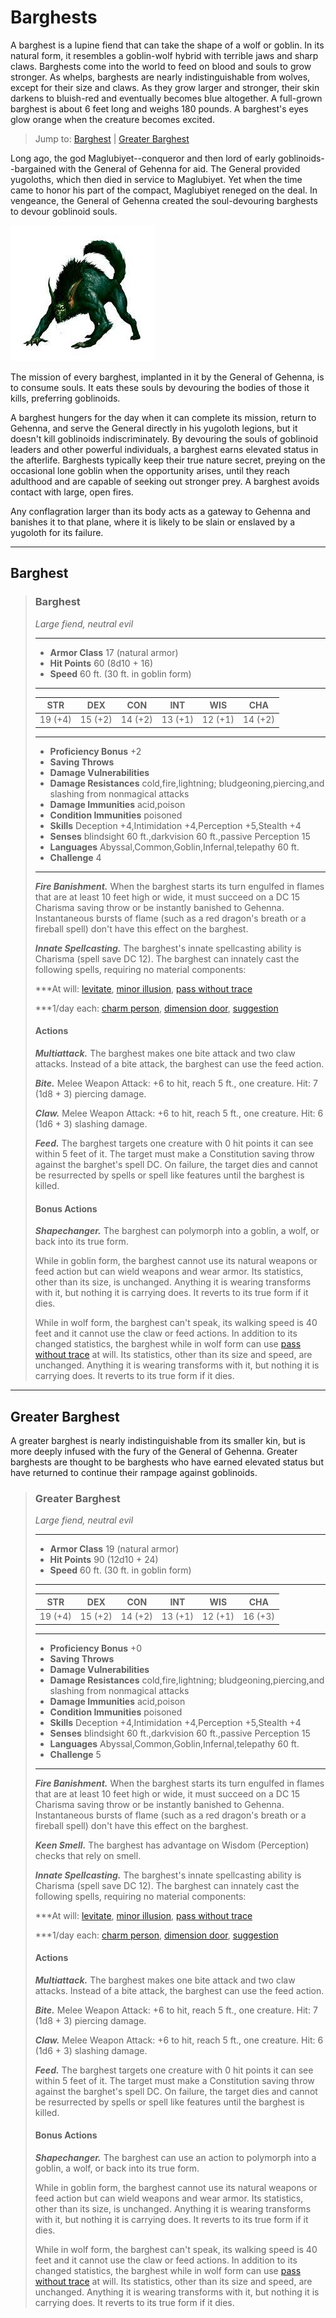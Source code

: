 # Barghests
A barghest is a lupine fiend that can take the shape of a wolf or goblin. In its natural form, it resembles a goblin-wolf hybrid with terrible jaws and sharp claws. Barghests come into the world to feed on blood and souls to grow stronger. As whelps, barghests are nearly indistinguishable from wolves, except for their size and claws. As they grow larger and stronger, their skin darkens to bluish-red and eventually becomes blue altogether. A full-grown barghest is about 6 feet long and weighs 180 pounds. A barghest's eyes glow orange when the creature becomes excited.

> Jump to: [Barghest](#barghest) | [Greater Barghest](#greater-barghest)

Long ago, the god Maglubiyet--conqueror and then lord of early goblinoids--bargained with the General of Gehenna for aid. The General provided yugoloths, which then died in service to Maglubiyet. Yet when the time came to honor his part of the compact, Maglubiyet reneged on the deal. In vengeance, the General of Gehenna created the soul-devouring barghests to devour goblinoid souls.

![Barghest](Barghest.jpg)

The mission of every barghest, implanted in it by the General of Gehenna, is to consume souls. It eats these souls by devouring the bodies of those it kills, preferring goblinoids.

A barghest hungers for the day when it can complete its mission, return to Gehenna, and serve the General directly in his yugoloth legions, but it doesn't kill goblinoids indiscriminately. By devouring the souls of goblinoid leaders and other powerful individuals, a barghest earns elevated status in the afterlife. Barghests typically keep their true nature secret, preying on the occasional lone goblin when the opportunity arises, until they reach adulthood and are capable of seeking out stronger prey. A barghest avoids contact with large, open fires.

Any conflagration larger than its body acts as a gateway to Gehenna and banishes it to that plane, where it is likely to be slain or enslaved by a yugoloth for its failure.

---

## Barghest

>### Barghest
>*Large fiend, neutral evil*
>___
>- **Armor Class** 17 (natural armor)
>- **Hit Points** 60 (8d10 + 16)
>- **Speed** 60 ft. (30 ft. in goblin form)
>___
>|**STR**|**DEX**|**CON**|**INT**|**WIS**|**CHA**|
>|:---:|:---:|:---:|:---:|:---:|:---:|
>|19 (+4)|15 (+2)|14 (+2)|13 (+1)|12 (+1)|14 (+2)|
>
>___
>- **Proficiency Bonus** +2
>- **Saving Throws** 
>- **Damage Vulnerabilities** 
>- **Damage Resistances** cold,fire,lightning; bludgeoning,piercing,and slashing from nonmagical attacks
>- **Damage Immunities** acid,poison
>- **Condition Immunities** poisoned
>- **Skills** Deception +4,Intimidation +4,Perception +5,Stealth +4
>- **Senses** blindsight 60 ft.,darkvision 60 ft.,passive Perception 15
>- **Languages** Abyssal,Common,Goblin,Infernal,telepathy 60 ft.
>- **Challenge** 4
>___
>***Fire Banishment.*** When the barghest starts its turn engulfed in flames that are at least 10 feet high or wide, it must succeed on a DC 15 Charisma saving throw or be instantly banished to Gehenna. Instantaneous bursts of flame (such as a red dragon's breath or a fireball spell) don't have this effect on the barghest.
>
>***Innate Spellcasting.*** The barghest's innate spellcasting ability is Charisma (spell save DC 12). The barghest can innately cast the following spells, requiring no material components:
>
>***At will: [levitate](.***/Magic/Spells/levitate.md), [minor illusion](../Magic/Spells/minor-illusion.md), [pass without trace](../Magic/Spells/pass-without-trace.md)
>
>***1/day each: [charm person](.***/Magic/Spells/charm-monster.md), [dimension door](../Magic/Spells/dimension-door.md), [suggestion](../Magic/Spells/suggestion.md)
>
>#### Actions
>***Multiattack.*** The barghest makes one bite attack and two claw attacks. Instead of a bite attack, the barghest can use the feed action.
>
>***Bite.*** Melee Weapon Attack: +6 to hit, reach 5 ft., one creature. Hit: 7 (1d8 + 3) piercing damage.
>
>***Claw.*** Melee Weapon Attack: +6 to hit, reach 5 ft., one creature. Hit: 6 (1d6 + 3) slashing damage.
>
>***Feed.*** The barghest targets one creature with 0 hit points it can see within 5 feet of it. The target must make a Constitution saving throw against the barghet's spell DC. On failure, the target dies and cannot be resurrected by spells or spell like features until the barghest is killed.
>
>#### Bonus Actions
>
>***Shapechanger.*** The barghest can polymorph into a goblin, a wolf, or back into its true form.
>
>While in goblin form, the barghest cannot use its natural weapons or feed action but can wield weapons and wear armor. Its statistics, other than its size, is unchanged. Anything it is wearing transforms with it, but nothing it is carrying does. It reverts to its true form if it dies.
>
>While in wolf form, the barghest can't speak, its walking speed is 40 feet and it cannot use the claw or feed actions. In addition to its changed statistics, the barghest while in wolf form can use [pass without trace](../Magic/Spells/pass-without-trace.md) at will. Its statistics, other than its size and speed, are unchanged. Anything it is wearing transforms with it, but nothing it is carrying does. It reverts to its true form if it dies.
>

---

## Greater Barghest
A greater barghest is nearly indistinguishable from its smaller kin, but is more deeply infused with the fury of the General of Gehenna. Greater barghests are thought to be barghests who have earned elevated status but have returned to continue their rampage against goblinoids.

>### Greater Barghest
>*Large fiend, neutral evil*
>___
>- **Armor Class** 19 (natural armor)
>- **Hit Points** 90 (12d10 + 24)
>- **Speed** 60 ft. (30 ft. in goblin form)
>___
>|**STR**|**DEX**|**CON**|**INT**|**WIS**|**CHA**|
>|:---:|:---:|:---:|:---:|:---:|:---:|
>|19 (+4)|15 (+2)|14 (+2)|13 (+1)|12 (+1)|16 (+3)|
>
>___
>- **Proficiency Bonus** +0
>- **Saving Throws** 
>- **Damage Vulnerabilities** 
>- **Damage Resistances** cold,fire,lightning; bludgeoning,piercing,and slashing from nonmagical attacks
>- **Damage Immunities** acid,poison
>- **Condition Immunities** poisoned
>- **Skills** Deception +4,Intimidation +4,Perception +5,Stealth +4
>- **Senses** blindsight 60 ft.,darkvision 60 ft.,passive Perception 15
>- **Languages** Abyssal,Common,Goblin,Infernal,telepathy 60 ft.
>- **Challenge** 5
>___
>***Fire Banishment.*** When the barghest starts its turn engulfed in flames that are at least 10 feet high or wide, it must succeed on a DC 15 Charisma saving throw or be instantly banished to Gehenna. Instantaneous bursts of flame (such as a red dragon's breath or a fireball spell) don't have this effect on the barghest.
>
>***Keen Smell.*** The barghest has advantage on Wisdom (Perception) checks that rely on smell.
>
>***Innate Spellcasting.*** The barghest's innate spellcasting ability is Charisma (spell save DC 12). The barghest can innately cast the following spells, requiring no material components:
>
>***At will: [levitate](.***./Magic/Spells/levitate.md), [minor illusion](../Magic/Spells/minor-illusion.md), [pass without trace](../Magic/Spells/pass-without-trace.md)
>
>***1/day each: [charm person](.***./Magic/Spells/charm-monster.md), [dimension door](../Magic/Spells/dimension-door.md), [suggestion](../Magic/Spells/suggestion.md)
>
>#### Actions
>***Multiattack.*** The barghest makes one bite attack and two claw attacks. Instead of a bite attack, the barghest can use the feed action.
>
>***Bite.*** Melee Weapon Attack: +6 to hit, reach 5 ft., one creature. Hit: 7 (1d8 + 3) piercing damage.
>
>***Claw.*** Melee Weapon Attack: +6 to hit, reach 5 ft., one creature. Hit: 6 (1d6 + 3) slashing damage.
>
>***Feed.*** The barghest targets one creature with 0 hit points it can see within 5 feet of it. The target must make a Constitution saving throw against the barghet's spell DC. On failure, the target dies and cannot be resurrected by spells or spell like features until the barghest is killed.
>
>#### Bonus Actions
>
>***Shapechanger.*** The barghest can use an action to polymorph into a goblin, a wolf, or back into its true form.
>
>While in goblin form, the barghest cannot use its natural weapons or feed action but can wield weapons and wear armor. Its statistics, other than its size, is unchanged. Anything it is wearing transforms with it, but nothing it is carrying does. It reverts to its true form if it dies.
>
>While in wolf form, the barghest can't speak, its walking speed is 40 feet and it cannot use the claw or feed actions. In addition to its changed statistics, the barghest while in wolf form can use [pass without trace](../Magic/Spells/pass-without-trace.md) at will. Its statistics, other than its size and speed, are unchanged. Anything it is wearing transforms with it, but nothing it is carrying does. It reverts to its true form if it dies.
>
